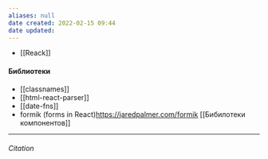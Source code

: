 ```yaml
---
aliases: null
date created: 2022-02-15 09:44
date updated:
---
```


- [[Reack]]

#### Библиотеки
- [[classnames]]
- [[html-react-parser]]
- [[date-fns]]
- formik (forms in React)<https://jaredpalmer.com/formik>
[[Бибилотеки компонентов]]

---

###### Citation

